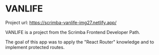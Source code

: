 # VANLIFE

Project url: https://scrimba-vanlife-img27.netlify.app/

VANLIFE is a project from the Scrimba Frontend Developer Path.

The goal of this app was to apply the "React Router" knowledge and to implement protected routes.